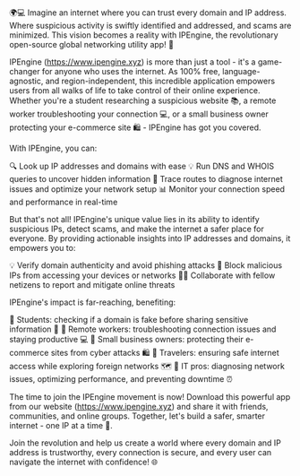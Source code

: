🌍💻 Imagine an internet where you can trust every domain and IP address. Where suspicious activity is swiftly identified and addressed, and scams are minimized. This vision becomes a reality with IPEngine, the revolutionary open-source global networking utility app! 🚀

IPEngine (https://www.ipengine.xyz) is more than just a tool - it's a game-changer for anyone who uses the internet. As 100% free, language-agnostic, and region-independent, this incredible application empowers users from all walks of life to take control of their online experience. Whether you're a student researching a suspicious website 📚, a remote worker troubleshooting your connection 💻, or a small business owner protecting your e-commerce site 🛍️ - IPEngine has got you covered.

With IPEngine, you can:

🔍 Look up IP addresses and domains with ease
💡 Run DNS and WHOIS queries to uncover hidden information
📍 Trace routes to diagnose internet issues and optimize your network setup
📊 Monitor your connection speed and performance in real-time

But that's not all! IPEngine's unique value lies in its ability to identify suspicious IPs, detect scams, and make the internet a safer place for everyone. By providing actionable insights into IP addresses and domains, it empowers you to:

💡 Verify domain authenticity and avoid phishing attacks
🚫 Block malicious IPs from accessing your devices or networks
👮‍♂️ Collaborate with fellow netizens to report and mitigate online threats

IPEngine's impact is far-reaching, benefiting:

📖 Students: checking if a domain is fake before sharing sensitive information 🤔
💼 Remote workers: troubleshooting connection issues and staying productive 💻
🏢 Small business owners: protecting their e-commerce sites from cyber attacks 🛍️
👥 Travelers: ensuring safe internet access while exploring foreign networks 🗺️
🔧 IT pros: diagnosing network issues, optimizing performance, and preventing downtime ⏰

The time to join the IPEngine movement is now! Download this powerful app from our website (https://www.ipengine.xyz) and share it with friends, communities, and online groups. Together, let's build a safer, smarter internet - one IP at a time 💪.

Join the revolution and help us create a world where every domain and IP address is trustworthy, every connection is secure, and every user can navigate the internet with confidence! 🌐